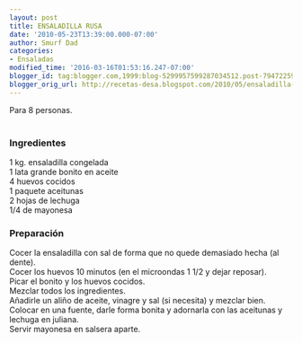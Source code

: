```yaml
---
layout: post
title: ENSALADILLA RUSA
date: '2010-05-23T13:39:00.000-07:00'
author: Smurf Dad
categories:
- Ensaladas
modified_time: '2016-03-16T01:53:16.247-07:00'
blogger_id: tag:blogger.com,1999:blog-5299957599287034512.post-7947225913359644868
blogger_orig_url: http://recetas-desa.blogspot.com/2010/05/ensaladilla-rusa_23.html
---
```


Para 8 personas.<br /><br /><h3>Ingredientes</h3><p>1 kg. ensaladilla congelada<br />1 lata grande bonito en aceite<br />4 huevos cocidos<br />1 paquete aceitunas<br />2 hojas de lechuga<br />1/4 de mayonesa</p><h3>Preparaci&oacute;n</h3><p>Cocer la ensaladilla con sal de forma que no quede demasiado hecha (al dente).<br />Cocer los huevos 10 minutos (en el microondas 1 1/2 y dejar reposar).<br />Picar el bonito y los huevos cocidos.<br />Mezclar todos los ingredientes.<br />A&ntilde;adirle un ali&ntilde;o de aceite, vinagre y sal (si necesita) y mezclar bien.<br />Colocar en una fuente, darle forma bonita y adornarla con las aceitunas y lechuga en juliana.<br />Servir mayonesa en salsera aparte.</p>